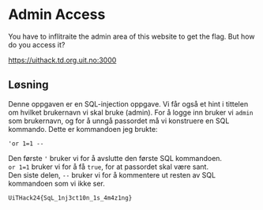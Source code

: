 # Admin Access
You have to inflitraite the admin area of this website to get the flag. But how do you access it?

https://uithack.td.org.uit.no:3000

## Løsning
Denne oppgaven er en SQL-injection oppgave. Vi får også et hint i tittelen om hvilket brukernavn vi skal bruke (admin). For å logge inn bruker vi `admin` som brukernavn, og for å unngå passordet må vi konstruere en SQL kommando. Dette er kommandoen jeg brukte:

`'or 1=1 --`

Den første `'` bruker vi for å avslutte den første SQL kommandoen.\
`or 1=1` bruker vi for å få `true`, for at passordet skal være sant.\
Den siste delen, `--` bruker vi for å kommentere ut resten av SQL kommandoen som vi ikke ser.

`UiTHack24{SqL_1nj3ct10n_1s_4m4z1ng}`
